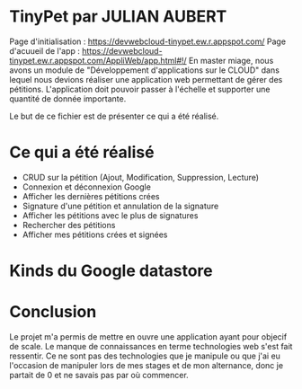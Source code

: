 # TinyPet par JULIAN AUBERT
Page d'initialisation : https://devwebcloud-tinypet.ew.r.appspot.com/
Page d'acuueil de l'app : https://devwebcloud-tinypet.ew.r.appspot.com/AppliWeb/app.html#!/ 
En master miage, nous avons un module de "Développement d'applications sur le CLOUD" dans lequel nous devions réaliser une application web permettant de gérer des pétitions.
L'application doit pouvoir passer à l'échelle et supporter une quantité de donnée importante.

Le but de ce fichier est de présenter ce qui a été réalisé.

# Ce qui a été réalisé
- CRUD sur la pétition (Ajout, Modification, Suppression, Lecture)
- Connexion et déconnexion Google
- Afficher les dernières pétitions crées
- Signature d'une pétition et annulation de la signature
- Afficher les pétitions avec le plus de signatures
- Rechercher des pétitions
- Afficher mes pétitions crées et signées

# Kinds du Google datastore

# Conclusion
Le projet m'a permis de mettre en ouvre une application ayant pour objecif de scale.
Le manque de connaissances en terme technologies web s'est fait ressentir. Ce ne sont pas des technologies que je manipule ou que j'ai eu l'occasion de manipuler lors de mes stages et de mon alternance, donc je partait de 0 et ne savais pas par où commencer.
